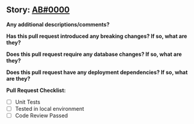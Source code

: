 <!-- The SUBJECT for this pull request should be a single sentence that describes what this PR does -->

<!-- Change 0000 to your Azure Boards Story ID -->
Story: [AB#0000](https://dev.azure.com/cohesioncore/cohesionib/_workitems/edit/0000)
--

**Any additional descriptions/comments?**  



**Has this pull request introduced any breaking changes? If so, what are they?**  



**Does this pull request require any database changes? If so, what are they?**  



**Does this pull request have any deployment dependencies? If so, what are they?**  



**Pull Request Checklist:**

- [ ] Unit Tests
- [ ] Tested in local environment
- [ ] Code Review Passed
